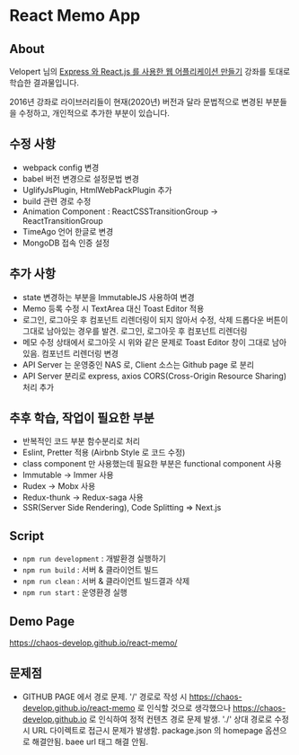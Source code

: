 # React Memo App

## About

Velopert 님의 [Express 와 React.js 를 사용한 웹 어플리케이션 만들기](https://velopert.com/1921 "VelopertBlog")
강좌를 토대로 학습한 결과물입니다.

2016년 강좌로 라이브러리들이 현재(2020년) 버전과 달라 문법적으로 변경된 부분들을 수정하고, 개인적으로 추가한 부분이 있습니다.

## 수정 사항
- webpack config 변경
- babel 버전 변경으로 설정문법 변경
- UglifyJsPlugin, HtmlWebPackPlugin 추가
- build 관련 경로 수정
- Animation Component : ReactCSSTransitionGroup -> ReactTransitionGroup
- TimeAgo 언어 한글로 변경
- MongoDB 접속 인증 설정

## 추가 사항
- state 변경하는 부분을 ImmutableJS 사용하여 변경
- Memo 등록 수정 시 TextArea 대신 Toast Editor 적용
- 로그인, 로그아웃 후 컴포넌트 리렌더링이 되지 않아서 수정, 삭제 드롭다운 버튼이 그대로 남아있는 경우를 발견. 로그인, 로그아웃 후 컴포넌트 리렌더링
- 메모 수정 상태에서 로그아웃 시 위와 같은 문제로 Toast Editor 창이 그대로 남아있음. 컴포넌트 리렌더링 변경
- API Server 는 운영중인 NAS 로, Client 소스는 Github page 로 분리
- API Server 분리로 express, axios CORS(Cross-Origin Resource Sharing) 처리 추가

## 추후 학습, 작업이 필요한 부분
- 반복적인 코드 부분 함수분리로 처리
- Eslint, Pretter 적용 (Airbnb Style 로 코드 수정)
- class component 만 사용했는데 필요한 부분은 functional component 사용
- Immutable -> Immer 사용
- Rudex -> Mobx 사용
- Redux-thunk -> Redux-saga 사용
- SSR(Server Side Rendering), Code Splitting => Next.js

## Script
- `npm run development` : 개발환경 실행하기
- `npm run build` : 서버 & 클라이언트 빌드
- `npm run clean` : 서버 & 클라이언트 빌드결과 삭제
- `npm run start` : 운영환경 실행

## Demo Page
https://chaos-develop.github.io/react-memo/

## 문제점
- GITHUB PAGE 에서 경로 문제. '/' 경로로 작성 시 https://chaos-develop.github.io/react-memo 로 인식할 것으로 생각했으나  https://chaos-develop.github.io 로 인식하여 정적 컨텐츠 경로 문제 발생. './' 상대 경로로 수정 시 URL 다이렉트로 접근시 문제가 발생함. package.json 의 homepage 옵션으로 해결안됨. baee url 태그 해결 안됨.
